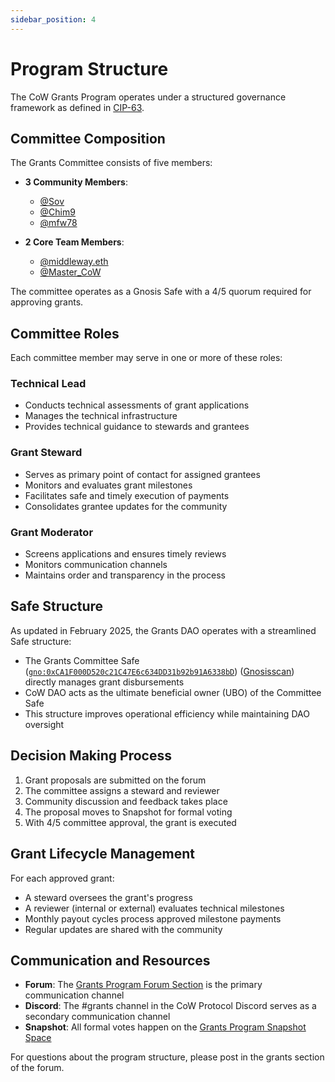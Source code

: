 ```yaml
---
sidebar_position: 4
---
```


# Program Structure

The CoW Grants Program operates under a structured governance framework as defined in [CIP-63](https://snapshot.org/#/cow.eth/proposal/0xa83e2a3e98e9e4dfb41e54efdb94824a5e0e1ec9a2a381bc978ed46ef8f33a24).

## Committee Composition

The Grants Committee consists of five members:
- **3 Community Members**:
  - [@Sov](https://forum.cow.fi/u/sov/summary)
  - [@Chim9](https://forum.cow.fi/u/chim9)
  - [@mfw78](https://forum.cow.fi/u/mfw78)

- **2 Core Team Members**:
  - [@middleway.eth](https://forum.cow.fi/u/middleway.eth)
  - [@Master_CoW](https://forum.cow.fi/u/Master_CoW)

The committee operates as a Gnosis Safe with a 4/5 quorum required for approving grants.

## Committee Roles

Each committee member may serve in one or more of these roles:

### Technical Lead
- Conducts technical assessments of grant applications
- Manages the technical infrastructure
- Provides technical guidance to stewards and grantees

### Grant Steward
- Serves as primary point of contact for assigned grantees
- Monitors and evaluates grant milestones
- Facilitates safe and timely execution of payments
- Consolidates grantee updates for the community

### Grant Moderator
- Screens applications and ensures timely reviews
- Monitors communication channels
- Maintains order and transparency in the process

## Safe Structure

As updated in February 2025, the Grants DAO operates with a streamlined Safe structure:

- The Grants Committee Safe ([`gno:0xCA1F000D520c21C47E6c634DD31b92b91A6338bD`](https://app.safe.global/home?safe=gno:0xCA1F000D520c21C47E6c634DD31b92b91A6338bD)) ([Gnosisscan](https://gnosisscan.io/address/0xCA1F000D520c21C47E6c634DD31b92b91A6338bD)) directly manages grant disbursements
- CoW DAO acts as the ultimate beneficial owner (UBO) of the Committee Safe
- This structure improves operational efficiency while maintaining DAO oversight

## Decision Making Process

1. Grant proposals are submitted on the forum
2. The committee assigns a steward and reviewer
3. Community discussion and feedback takes place
4. The proposal moves to Snapshot for formal voting
5. With 4/5 committee approval, the grant is executed

## Grant Lifecycle Management

For each approved grant:
- A steward oversees the grant's progress
- A reviewer (internal or external) evaluates technical milestones
- Monthly payout cycles process approved milestone payments
- Regular updates are shared with the community

## Communication and Resources

- **Forum**: The [Grants Program Forum Section](https://forum.cow.fi/c/cow-grants-program/10) is the primary communication channel
- **Discord**: The #grants channel in the CoW Protocol Discord serves as a secondary communication channel
- **Snapshot**: All formal votes happen on the [Grants Program Snapshot Space](https://snapshot.box/#/s:cowgrants.eth)

For questions about the program structure, please post in the grants section of the forum.
